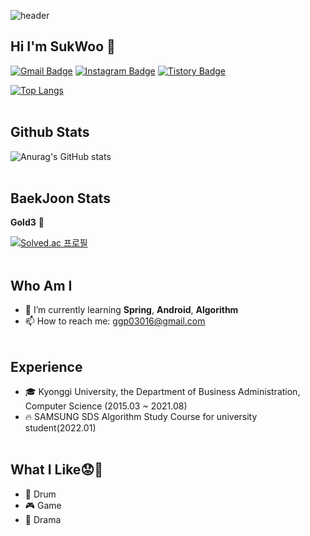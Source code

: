 ![header](https://capsule-render.vercel.app/api?type=waving&color=FFF3C8&height=300&section=header&text=Jung%20SukWoo&fontSize=90)

## Hi I'm SukWoo 👋

[![Gmail Badge](https://img.shields.io/badge/Gmail-30B980?style=flat&logo=Gmail&logoColor=white)](mailto:ggp03016@gmail.com) [![Instagram Badge](https://img.shields.io/badge/Instagram-E4405F?style=flat&logo=Instagram&logoColor=white)](https://www.instagram.com/sukwoo_jung/) [![Tistory Badge](https://img.shields.io/badge/Tech%20Blog-F09D13?style=flat&logoColor=white)](https://ggp03016.tistory.com/)

[![Top Langs](https://github-readme-stats.vercel.app/api/top-langs/?username=SukWooJung&layout=compact)](https://github.com/SukWooJung/github-readme-stats)
<br /><br />

## Github Stats 
![Anurag's GitHub stats](https://github-readme-stats.vercel.app/api?username=SukWooJung&show_icons=true&theme=gruvbox_light )
 <br /><br />
 
## BaekJoon Stats 
**Gold3** 🏅

[![Solved.ac
프로필](http://mazassumnida.wtf/api/v2/generate_badge?boj=ggp03016)](https://solved.ac/ggp03016)
<br /><br />
 
## Who Am I
 - 🌱 I’m currently learning **Spring**, **Android**, **Algorithm** 
 -  📫 How to reach me: [ggp03016@gmail.com](mailto:ggp03016@gmail.com)
<br /><br />

## Experience
- 🎓 Kyonggi University, the Department of Business Administration, Computer Science (2015.03 ~ 2021.08)
- 🔥 SAMSUNG SDS Algorithm Study Course for university student(2022.01)
<br /><br />

## What I Like😟🍉
- 🥁 Drum
- 🎮 Game
- 🎥 Drama
<br /><br />
